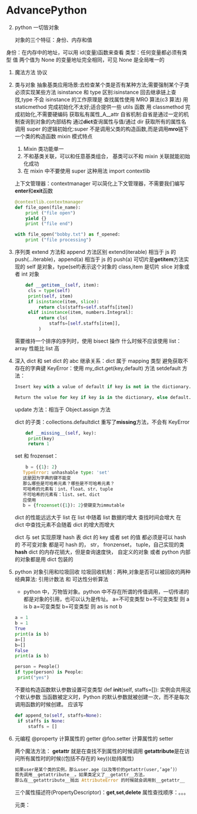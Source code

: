 # AdvancePython

2. python 一切皆对象

   对象的三个特征：身份、内存和值

身份：在内存中的地址，可以用 id(变量)函数来查看
类型：任何变量都必须有类型
值
两个值为 None 的变量地址完全相同，可见 None 是全局唯一的

1. 魔法方法 协议

2. 类与对象
   抽象基类应用场景:去检查某个类是否有某种方法;需要强制某个子类必须实现某些方法
   isinstance 和 type 区别:isinstance 回去继承链上查找,type 不会
   isinstance 的工作原理是
   查找属性使用 MRO 算法(c3 算法)
   用 staticmethod 完成初始化不太好;适合提供一些 utils 函数
   用 classmethod 完成初始化,不需要硬编码
   获取私有属性\_A\_\_attr
   自省机制:自省是通过一定的机制查询到对象的内部结构
   通过**dict**查询属性与值/通过 dir 获取所有的属性名
   调用 super 的逻辑初始化:super 不是调用父类的构造函数,而是调用**mro**链下一个类的构造函数
   mixin 模式特点

   1. Mixin 类功能单一
   2. 不和基类关联，可以和任意基类组合， 基类可以不和 mixin 关联就能初始化成功
   3. 在 mixin 中不要使用 super 这种用法
      import contextlib

   上下文管理器：contextmanager 可以简化上下文管理器，不需要我们编写**enter**和**exit**函数

   ```py
   @contextlib.contextmanager
   def file_open(file_name):
       print ("file open")
       yield {}
       print ("file end")

   with file_open("bobby.txt") as f_opened:
       print ("file processing")
   ```

3. 序列类
   extend 方法和 append 方法区别
   extend(iterable) 相当于 js 的 push(...iterable)，append(a) 相当于 js 的 push(a)
   可切片是**getitem**方法实现的
   self 是对象，type(self)表示这个对象的 class,item 是切片 slice 对象或者 int 对象

   ```py
       def __getitem__(self, item):
        cls = type(self)
        print(self, item)
        if isinstance(item, slice):
            return cls(staffs=self.staffs[item])
        elif isinstance(item, numbers.Integral):
            return cls(
                staffs=[self.staffs[item]],
            )

   ```

   需要维持一个排序的序列时，使用 bisect 操作
   什么时候不应该使用 list：array 性能比 list 高

4. 深入 dict 和 set
   dict 的 abc 继承关系：dict 属于 mapping 类型
   避免获取不存在的字典键 KeyError：使用 my_dict.get(key,default) 方法
   setdefault 方法：

   ```py
   Insert key with a value of default if key is not in the dictionary.

   Return the value for key if key is in the dictionary, else default.
   ```

   update 方法：相当于 Object.assign 方法

   dict 的子类：collections.defaultdict 重写了**missing**方法，不会有 KeyError

   ```py
       def __missing__(self, key):
        print(key)
        return 1
   ```

   set 和 frozenset：

   ```py
       b = {{1}: 2}
      TypeError: unhashable type: 'set'
      这是因为字典的键不能变
      那么哪些是可哈希元素？哪些是不可哈希元素？
      可哈希的元素有：int、float、str、tuple
      不可哈希的元素有：list、set、dict
      应使用
      b = {frozenset({1}): 2}使键变为immutable
   ```

   dict 的性能远远大于 list
   在 list 中随着 list 数据的增大 查找时间会增大
   在 dict 中查找元素不会随着 dict 的增大而增大

   dict 与 set 实现原理
   hash 表
   dict 的 key 或者 set 的值 都必须是可以 hash 的
   不可变对象 都是可 hash 的， str， fronzenset， tuple，自己实现的类 **hash**
   dict 的内存花销大，但是查询速度快， 自定义的对象 或者 python 内部的对象都是用 dict 包装的

5. python 对象引用和垃圾回收
   垃圾回收机制：两种,对象是否可以被回收的两种经典算法: 引用计数法 和 可达性分析算法

   - python 中，万物皆对象。python 中不存在所谓的传值调用，一切传递的都是对象的引用，也可以认为是传址。
     a=不可变类型
     b=不可变类型
     则 a is b
     a=可变类型
     b=可变类型
     则 as is not b

   ```py
   a = 1
   b = 1
   True
   print(a is b)
   a=[]
   b=[]
   False
   print(a is b)
   ```

   ```py
   person = People()
   if type(person) is People:
    print("yes")
   ```

   不要给构造函数默认参数设置可变类型 def **init**(self, staffs=[]):
   实例会共用这个默认参数
   当函数被定义时，Python 的默认参数就被创建一次，而不是每次调用函数的时候创建。
   应该写

   ```py
   def append_to(self, staffs=None):
    if staffs is None:
        staffs = []
   ```

6. 元编程
   @property 计算属性的 getter
   @foo.setter 计算属性的 setter

   两个魔法方法：
   **getattr** 就是在查找不到属性的时候调用
   **getattribute**是在访问所有属性时的时候((包括不存在的 key))(劫持属性)

   ```py
   如果user是某个类的实例，那么user.age（以及等价的getattr(user,’age’)）
   首先调用__getattribute__。如果类定义了__getattr__方法，
   那么在__getattribute__抛出 AttributeError 的时候就会调用到__getattr__
   ```

   三个属性描述符(PropertyDescriptor)：**get**,**set**,**delete**
   属性查找顺序：。。。

   元类：
